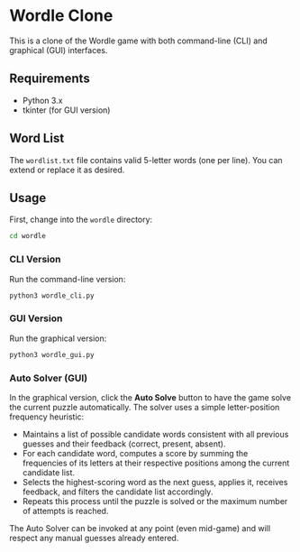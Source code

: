 # Wordle Clone

This is a clone of the Wordle game with both command-line (CLI) and graphical (GUI) interfaces.

## Requirements
- Python 3.x
- tkinter (for GUI version)

## Word List
The `wordlist.txt` file contains valid 5-letter words (one per line). You can extend or replace it as desired.

## Usage
First, change into the `wordle` directory:
```bash
cd wordle
```

### CLI Version
Run the command-line version:
```bash
python3 wordle_cli.py
```

### GUI Version
Run the graphical version:
```bash
python3 wordle_gui.py
```
 
### Auto Solver (GUI)
In the graphical version, click the **Auto Solve** button to have the game solve the current puzzle automatically. The solver uses a simple letter-position frequency heuristic:

- Maintains a list of possible candidate words consistent with all previous guesses and their feedback (correct, present, absent).
- For each candidate word, computes a score by summing the frequencies of its letters at their respective positions among the current candidate list.
- Selects the highest-scoring word as the next guess, applies it, receives feedback, and filters the candidate list accordingly.
- Repeats this process until the puzzle is solved or the maximum number of attempts is reached.

The Auto Solver can be invoked at any point (even mid-game) and will respect any manual guesses already entered.
